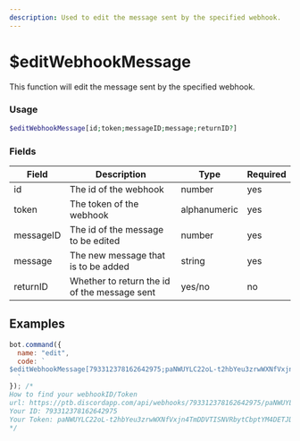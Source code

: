 ```yaml
---
description: Used to edit the message sent by the specified webhook.
---
```


# $editWebhookMessage

This function will edit the message sent by the specified webhook.

### Usage

```php
$editWebhookMessage[id;token;messageID;message;returnID?]
```

### Fields

| Field     | Description                                  | Type         | Required |
| --------- | -------------------------------------------- | ------------ | -------- |
| id        | The id of the webhook                        | number       | yes      |
| token     | The token of the webhook                     | alphanumeric | yes      |
| messageID | The id of the message to be edited           | number       | yes      |
| message   | The new message that is to be added          | string       | yes      |
| returnID  | Whether to return the id of the message sent | yes/no       | no       |

## Examples

```javascript
bot.command({
  name: "edit",
  code: `
$editWebhookMessage[793312378162642975;paNWUYLC22oL-t2hbYeu3zrwWXNfVxjn4TmDDVTISNVRbytCbptYM4DETJDTPzG-1JcA;$messageID;This is a new message;no]
  `
}); /*
How to find your webhookID/Token
url: https://ptb.discordapp.com/api/webhooks/793312378162642975/paNWUYLC22oL-t2hbYeu3zrwWXNfVxjn4TmDDVTISNVRbytCbptYM4DETJDTPzG-1JcA
Your ID: 793312378162642975
Your Token: paNWUYLC22oL-t2hbYeu3zrwWXNfVxjn4TmDDVTISNVRbytCbptYM4DETJDTPzG-1JcA
*/
```
